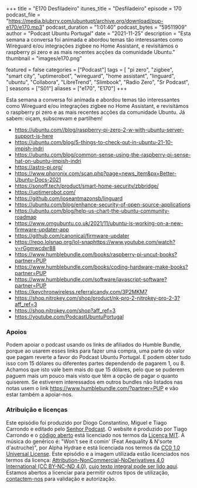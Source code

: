 +++
title = "E170 Desfiladeiro"
itunes_title = "Desfiladeiro"
episode = 170
podcast_file = "https://media.blubrry.com/ubuntupt/archive.org/download/pup-e170/e170.mp3"
podcast_duration = "1:01:40"
podcast_bytes = "59511909"
author = "Podcast Ubuntu Portugal"
date = "2021-11-25"
description = "Esta semana a conversa foi animada e abordou temas tão interessantes como Wireguard e/ou integrações zigbee no Home Assistant, e revisitámos o raspberry pi zero e as mais recentes acções da comunidade Ubuntu."
thumbnail = "images/e170.png"

featured = false
categories = ["Podcast"]
tags = [
  "pi zero",
  "zigbee",
  "smart city",
  "uptimerobot",
  "wireguard",
  "home assistant",
  "linguard",
  "ubuntu",
  "Collabora",
  "LibreTrend",
  "Slimbook",
  "Radio Zero",
  "Sr Podcast",
]
seasons = ["S01"]
aliases = ["e170", "E170"]
+++

Esta semana a conversa foi animada e abordou temas tão interessantes como Wireguard e/ou integrações zigbee no Home Assistant, e revisitámos o raspberry pi zero e as mais recentes acções da comunidade Ubuntu.
Já sabem: oiçam, subscrevam e partilhem!

* https://ubuntu.com//blog/raspberry-pi-zero-2-w-with-ubuntu-server-support-is-here
* https://ubuntu.com/blog/5-things-to-check-out-in-ubuntu-21-10-impish-indri
* https://ubuntu.com/blog/common-sense-using-the-raspberry-pi-sense-hat-on-ubuntu-impish-indri
* https://astro-pi.org/
* https://www.phoronix.com/scan.php?page=news_item&px=Better-Ubuntu-Docs-2021
* https://sonoff.tech/product/smart-home-security/zbbridge/
* https://uptimerobot.com/
* https://github.com/joseantmazonsb/linguard
* https://ubuntu.com/blog/enhance-security-of-open-source-applications
* https://ubuntu.com/blog/help-us-chart-the-ubuntu-community-roadmap
* https://www.omgubuntu.co.uk/2021/11/ubuntu-is-working-on-a-new-firmware-updater-app
* https://github.com/canonical/firmware-updater
* https://repo.lolsnap.org/lol-snaphttps://www.youtube.com/watch?v=rGgmwcdxr88
* https://www.humblebundle.com/books/raspberry-pi-uncut-books?partner=PUP
* https://www.humblebundle.com/books/coding-hardware-make-books?partner=PUP
* https://www.humblebundle.com/software/javascript-software?partner=PUP
* https://keychronwireless.referralcandy.com/3P2MKM7
* https://shop.nitrokey.com/shop/product/nk-pro-2-nitrokey-pro-2-3?aff_ref=3
* https://shop.nitrokey.com/shop?aff_ref=3
* https://youtube.com/PodcastUbuntuPortugal


### Apoios
Podem apoiar o podcast usando os links de afiliados do Humble Bundle, porque ao usarem esses links para fazer uma compra, uma parte do valor que pagam reverte a favor do Podcast Ubuntu Portugal.
E podem obter tudo isso com 15 dólares ou diferentes partes dependendo de pagarem 1, ou 8.
Achamos que isto vale bem mais do que 15 dólares, pelo que se puderem paguem mais um pouco mais visto que têm a opção de pagar o quanto quiserem.
Se estiverem interessados em outros bundles não listados nas notas usem o link https://www.humblebundle.com/?partner=PUP e vão estar também a apoiar-nos.

### Atribuição e licenças
Este episódio foi produzido por Diogo Constantino, Miguel e Tiago Carrondo e editado pelo [Senhor Podcast](https://senhorpodcast.pt/).
O website é produzido por Tiago Carrondo e o [código aberto](https://gitlab.com/podcastubuntuportugal/website) está licenciado nos termos da [Licença MIT](https://gitlab.com/podcastubuntuportugal/website/main/LICENSE).
A música do genérico é: "Won't see it comin' (Feat Aequality & N'sorte d'autruche)", por Alpha Hydrae e está licenciada nos termos da [CC0 1.0 Universal License](https://creativecommons.org/publicdomain/zero/1.0/).
Este episódio e a imagem utilizada estão licenciados nos termos da licença: [Attribution-NonCommercial-NoDerivatives 4.0 International (CC BY-NC-ND 4.0)](https://creativecommons.org/licenses/by-nc-nd/4.0/), [cujo texto integral pode ser lido aqui](https://creativecommons.org/licenses/by-nc-nd/4.0/legalcode). Estamos abertos a licenciar para permitir outros tipos de utilização, [contactem-nos](https://podcastubuntuportugal.org/contactos) para validação e autorização.

